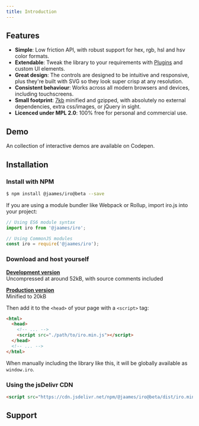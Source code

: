 ```yaml
---
title: Introduction
---
```


## Features

 * **Simple**: Low friction API, with robust support for hex, rgb, hsl and hsv color formats.
 * **Extendable**: Tweak the library to your requirements with [Plugins](/extensions.html) and custom UI elements.
 * **Great design**: The controls are designed to be intuitive and responsive, plus they're built with SVG so they look super crisp at any resolution.
 * **Consistent behaviour**: Works across all modern browsers and devices, including touchscreens.
 * **Small footprint**: [7kb](https://bundlephobia.com/result?p=@jaames/iro@beta) minified and gzipped, with absolutely no external dependencies, extra css/images, or jQuery in sight.
 * **Licenced under MPL 2.0**: 100% free for personal and commercial use.

## Demo

An collection of interactive demos are available on Codepen.

## Installation

### Install with NPM

```bash
$ npm install @jaames/iro@beta --save
```

If you are using a module bundler like Webpack or Rollup, import iro.js into your project: 

```javascript
// Using ES6 module syntax
import iro from '@jaames/iro';

// Using CommonJS modules
const iro = require('@jaames/iro');
```

### Download and host yourself

**[Development version](https://raw.githubusercontent.com/jaames/iro.js/v4/dist/iro.js)**<br/>
Uncompressed at around 52kB, with source comments included

**[Production version](https://raw.githubusercontent.com/jaames/iro.js/v4/dist/iro.min.js)**<br/>
Minified to 20kB

Then add it to the `<head>` of your page with a `<script>` tag:

```html
<html>
  <head>
    <!-- ... -->
    <script src="./path/to/iro.min.js"></script>
  </head>
  <!-- ... -->
</html>
```

When manually including the library like this, it will be globally available as `window.iro`.

### Using the jsDelivr CDN

```html
<script src="https://cdn.jsdelivr.net/npm/@jaames/iro@beta/dist/iro.min.js"></script>
```

## Support

